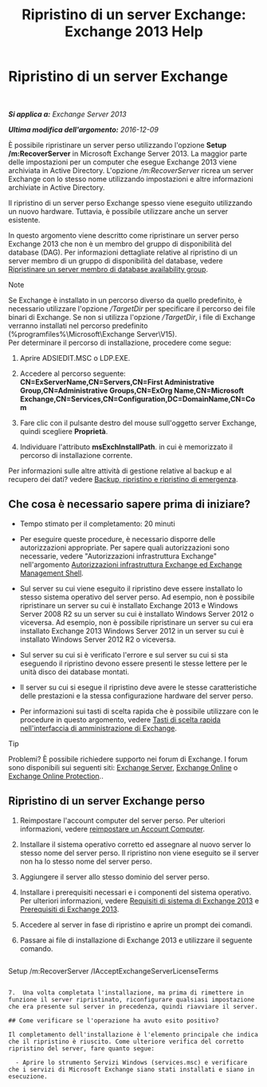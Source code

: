 ﻿---
title: 'Ripristino di un server Exchange: Exchange 2013 Help'
TOCTitle: Ripristino di un server Exchange
ms:assetid: 46e9a1cf-b64c-43c3-a898-6171176da761
ms:mtpsurl: https://technet.microsoft.com/it-it/library/Dd876880(v=EXCHG.150)
ms:contentKeyID: 50480568
ms.date: 05/22/2018
mtps_version: v=EXCHG.150
ms.translationtype: MT
---

# Ripristino di un server Exchange

 

_**Si applica a:** Exchange Server 2013_

_**Ultima modifica dell'argomento:** 2016-12-09_

È possibile ripristinare un server perso utilizzando l'opzione **Setup /m:RecoverServer** in Microsoft Exchange Server 2013. La maggior parte delle impostazioni per un computer che esegue Exchange 2013 viene archiviata in Active Directory. L'opzione */m:RecoverServer* ricrea un server Exchange con lo stesso nome utilizzando impostazioni e altre informazioni archiviate in Active Directory.

Il ripristino di un server perso Exchange spesso viene eseguito utilizzando un nuovo hardware. Tuttavia, è possibile utilizzare anche un server esistente.

In questo argomento viene descritto come ripristinare un server perso Exchange 2013 che non è un membro del gruppo di disponibilità del database (DAG). Per informazioni dettagliate relative al ripristino di un server membro di un gruppo di disponibilità del database, vedere [Ripristinare un server membro di database availability group](recover-a-database-availability-group-member-server-exchange-2013-help.md).


> [!NOTE]
> Se Exchange è installato in un percorso diverso da quello predefinito, è necessario utilizzare l'opzione <EM>/TargetDir</EM> per specificare il percorso dei file binari di Exchange. Se non si utilizza l'opzione <EM>/TargetDir</EM>, i file di Exchange verranno installati nel percorso predefinito (%programfiles%\Microsoft\Exchange Server\V15).<BR>Per determinare il percorso di installazione, procedere come segue: 
> <OL>
> <LI>
> <P>Aprire ADSIEDIT.MSC o LDP.EXE.</P>
> <LI>
> <P>Accedere al percorso seguente: <STRONG>CN=ExServerName,CN=Servers,CN=First Administrative Group,CN=Administrative Groups,CN=ExOrg Name,CN=Microsoft Exchange,CN=Services,CN=Configuration,DC=DomainName,CN=Com</STRONG></P>
> <LI>
> <P>Fare clic con il pulsante destro del mouse sull'oggetto server Exchange, quindi scegliere <STRONG>Proprietà</STRONG>.</P>
> <LI>
> <P>Individuare l'attributo <STRONG>msExchInstallPath</STRONG>. in cui è memorizzato il percorso di installazione corrente.</P></LI></OL>



Per informazioni sulle altre attività di gestione relative al backup e al recupero dei dati? vedere [Backup, ripristino e ripristino di emergenza](backup-restore-and-disaster-recovery-exchange-2013-help.md).

## Che cosa è necessario sapere prima di iniziare?

  - Tempo stimato per il completamento: 20 minuti

  - Per eseguire queste procedure, è necessario disporre delle autorizzazioni appropriate. Per sapere quali autorizzazioni sono necessarie, vedere "Autorizzazioni infrastruttura Exchange" nell'argomento [Autorizzazioni infrastruttura Exchange ed Exchange Management Shell](exchange-and-shell-infrastructure-permissions-exchange-2013-help.md).

  - Sul server su cui viene eseguito il ripristino deve essere installato lo stesso sistema operativo del server perso. Ad esempio, non è possibile ripristinare un server su cui è installato Exchange 2013 e Windows Server 2008 R2 su un server su cui è installato Windows Server 2012 o viceversa. Ad esempio, non è possibile ripristinare un server su cui era installato Exchange 2013 Windows Server 2012 in un server su cui è installato Windows Server 2012 R2 o viceversa.

  - Sul server su cui si è verificato l'errore e sul server su cui si sta eseguendo il ripristino devono essere presenti le stesse lettere per le unità disco dei database montati.

  - Il server su cui si esegue il ripristino deve avere le stesse caratteristiche delle prestazioni e la stessa configurazione hardware del server perso.

  - Per informazioni sui tasti di scelta rapida che è possibile utilizzare con le procedure in questo argomento, vedere [Tasti di scelta rapida nell'interfaccia di amministrazione di Exchange](keyboard-shortcuts-in-the-exchange-admin-center-exchange-online-protection-help.md).


> [!TIP]
> Problemi? È possibile richiedere supporto nei forum di Exchange. I forum sono disponibili sui seguenti siti: <A href="https://go.microsoft.com/fwlink/p/?linkid=60612">Exchange Server</A>, <A href="https://go.microsoft.com/fwlink/p/?linkid=267542">Exchange Online</A> o <A href="https://go.microsoft.com/fwlink/p/?linkid=285351">Exchange Online Protection</A>..



## Ripristino di un server Exchange perso

1.  Reimpostare l'account computer del server perso. Per ulteriori informazioni, vedere [reimpostare un Account Computer](https://go.microsoft.com/fwlink/p/?linkid=165388).

2.  Installare il sistema operativo corretto ed assegnare al nuovo server lo stesso nome del server perso. Il ripristino non viene eseguito se il server non ha lo stesso nome del server perso.

3.  Aggiungere il server allo stesso dominio del server perso.

4.  Installare i prerequisiti necessari e i componenti del sistema operativo. Per ulteriori informazioni, vedere [Requisiti di sistema di Exchange 2013](exchange-2013-system-requirements-exchange-2013-help.md) e [Prerequisiti di Exchange 2013](exchange-2013-prerequisites-exchange-2013-help.md).

5.  Accedere al server in fase di ripristino e aprire un prompt dei comandi.

6.  Passare ai file di installazione di Exchange 2013 e utilizzare il seguente comando.
    
    ```powershell
Setup /m:RecoverServer /IAcceptExchangeServerLicenseTerms
```

7.  Una volta completata l'installazione, ma prima di rimettere in funzione il server ripristinato, riconfigurare qualsiasi impostazione che era presente sul server in precedenza, quindi riavviare il server.

## Come verificare se l'operazione ha avuto esito positivo?

Il completamento dell'installazione è l'elemento principale che indica che il ripristino è riuscito. Come ulteriore verifica del corretto ripristino del server, fare quanto segue:

  - Aprire lo strumento Servizi Windows (services.msc) e verificare che i servizi di Microsoft Exchange siano stati installati e siano in esecuzione.

